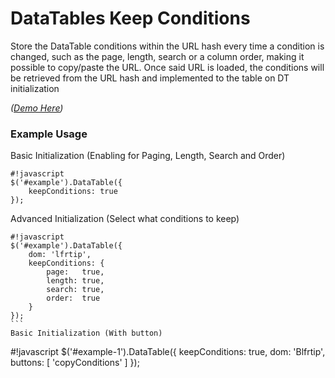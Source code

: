 # DataTables Keep Conditions #

Store the DataTable conditions within the URL hash every time a condition is changed, such as the page, length, search or a column order, making it possible to copy/paste the URL. Once said URL is loaded, the conditions will be retrieved from the URL hash and implemented to the table on DT initialization

*([Demo Here](http://www.justinhyland.com/p/dt/datatables-keep-conditions/example-button.html#order=2:asc&search=a&page=1&length=25))*

### Example Usage ###

Basic Initialization (Enabling for Paging, Length, Search and Order)
```
#!javascript
$('#example').DataTable({
    keepConditions: true
});
```
Advanced Initialization (Select what conditions to keep)
```
#!javascript
$('#example').DataTable({
    dom: 'lfrtip',
    keepConditions: {
        page:   true,
        length: true,
        search: true,
        order:  true
    }
});
```  
Basic Initialization (With button)
```
#!javascript
$('#example-1').DataTable({
    keepConditions: true,
    dom: 'Blfrtip',
    buttons: [
        'copyConditions'
    ]
});
```                                   